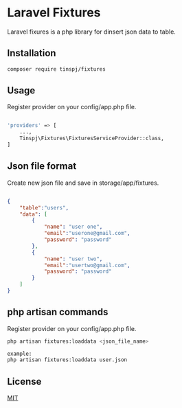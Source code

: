 
# Laravel Fixtures

Laravel fixures is a php library for dinsert json data to table.

## Installation


```bash
composer require tinspj/fixtures
```

## Usage

Register provider on your config/app.php file.

```bash

'providers' => [
    ...,
    Tinspj\Fixtures\FixturesServiceProvider::class,
]
```

## Json file format

Create new json file and save in storage/app/fixtures.

```json

{
    "table":"users",
    "data": [
        {
            "name": "user one",
            "email":"userone@gmail.com",
            "password": "password"
        },
        {
            "name": "user two",
            "email":"usertwo@gmail.com",
            "password": "password"
        }
    ]
}

```

## php artisan commands

Register provider on your config/app.php file.

```bash
php artisan fixtures:loaddata <json_file_name>

example:
php artisan fixtures:loaddata user.json

```




## License
[MIT](https://choosealicense.com/licenses/mit/)